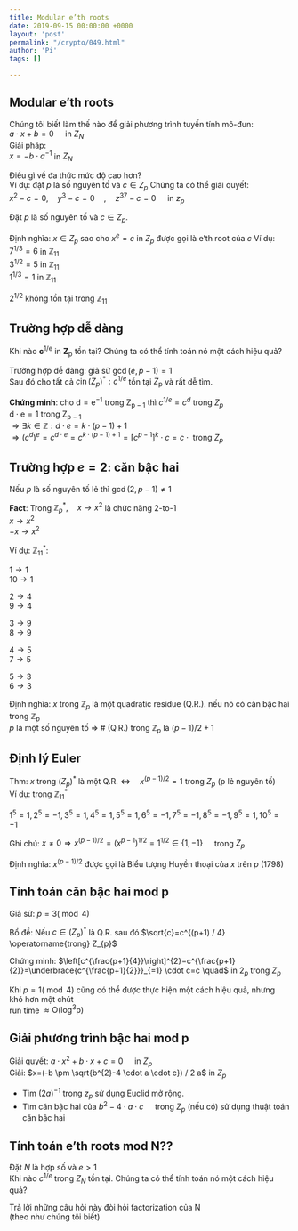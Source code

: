 ```yaml
---
title: Modular e’th roots
date: 2019-09-15 00:00:00 +0000
layout: 'post'
permalink: "/crypto/049.html"
author: 'Pi'
tags: []

---
```


## Modular e’th roots

Chúng tôi biết làm thế nào để giải phương trình tuyến tính mô-đun:<br/>
$a \cdot x+b=0 \quad$ in $Z_{N}$<br/>
Giải pháp:<br/>
$x=-b \cdot a^{-1}$ in $Z_{N}$

Điều gì về đa thức mức độ cao hơn?<br/>
Ví dụ: đặt $p$ là số nguyên tố và $c \in Z_{p}$ Chúng ta có thể giải quyết:<br/>
$x^{2}-c=0, \quad y^{3}-c=0 \quad, \quad z^{37}-c=0 \quad$ in $z_{p}$

Đặt $p$ là số nguyên tố và $c∈Z_p$.

Định nghĩa: $x \in Z_{p}$ sao cho $x^{e}=c$ in $Z_{p}$ được gọi là e’th root của $c$
Ví dụ:<br/>
$7^{1 / 3}=6$ in $\mathbb{Z}_{11}$<br/>
$3^{1 / 2}=5$ in $\mathbb{Z}_{11}$<br/>
$1^{1 / 3}=1$ in $\mathbb{Z}_{11}$<br/>

$2^{1 / 2}$ không tồn tại trong $\mathbb{Z}_{11}$

## Trường hợp dễ dàng

Khi nào $\mathbf{c}^{1 / \mathrm{e}}$ in $\mathbf{Z}_{\mathrm{p}}$ tồn tại? Chúng ta có thể tính toán nó một cách hiệu quả?

Trường hợp dễ dàng: giả sử $\operatorname{gcd}(e, p-1)=1$<br/>
Sau đó cho tất cả $c \operatorname{ in }\left(Z_{p}\right)^{\ast} : c^{1 / e}$ tồn tại $Z_{\mathrm{p}}$ và rất dễ tìm.

<b>Chứng minh</b>: cho $\mathrm{d}=\mathrm{e}^{-1}$ trong $\mathrm{Z}_{\mathrm{p}-1}$ thì $c^{1 / e}=c^{d}$ trong  $Z_p$<br/>
$\mathrm{d} \cdot \mathrm{e}=1$ trong $\mathrm{Z}_{\mathrm{p}-1}$<br/>
$\Rightarrow \exists k \in \mathbb{Z} : d \cdot e=k \cdot(p-1)+1$<br/>
$\Rightarrow\left(c^{d}\right)^{e}=c^{d \cdot e}=c^{k \cdot(p-1)+1} = \left[c^{p-1}\right]^{k} \cdot c=c \cdot \text { trong } Z_p$

## Trường hợp $e = 2$: căn bậc hai

Nếu $p$ là số nguyên tố lẻ thì $\operatorname{gcd}(2, p-1) \neq 1$

<b>Fact</b>: Trong $\mathbb{Z}_{p}^{\ast}, \quad x \rightarrow {x}^{2}$ là chức năng 2-to-1<br/>
$x \rightarrow x^2$<br/>
$-x \rightarrow x^2$<br/>

Ví dụ: $\mathbb{Z}_{11}^{\ast}$:<br/>

$1 \rightarrow 1$<br/>
$10 \rightarrow 1$<br/>

$2 \rightarrow 4$<br/>
$9 \rightarrow 4$<br/>

$3 \rightarrow 9$<br/>
$8 \rightarrow 9$<br/>

$4 \rightarrow 5$<br/>
$7 \rightarrow 5$<br/>

$5 \rightarrow 3$<br/>
$6 \rightarrow 3$<br/>

Định nghĩa: $x$ trong $\mathbb{Z}_{p}$ là một quadratic residue	(Q.R.). nếu nó có căn bậc hai trong $\mathbb{Z}_{p}$<br/>
$p$ là một số nguyên tố $\Rightarrow$ # (Q.R.)  trong $\mathbb{Z}_{p}$ là $(p-1) / 2+1$

## Định lý Euler

Thm: $x$ trong $\left(Z_{p}\right)^{\ast}$ là một Q.R. $\Leftrightarrow \quad x^{(p-1) / 2}=1$ trong $Z_{p}$ (p lẻ nguyên tố)<br/>
Ví dụ: trong  $\mathbb{Z}_{11}^{\ast}$<br/>

$1^{5} = 1, 2^{5} = -1, 3^{5} = 1, 4^{5} = 1, 5^{5} = 1, 6^{5} = -1, 7^{5} = -1, 8^{5} = -1, 9^{5} = 1, 10^{5} = -1$

Ghi chú: $x \neq 0 \Rightarrow x^{(p-1) / 2}=\left(x^{p-1}\right)^{1 / 2}=1^{1 / 2} \in\{1,-1\} \quad$ trong $Z_{p}$

Định nghĩa: $x^{(p-1) / 2}$ được gọi là Biểu tượng Huyền thoại của $x$ trên $p$ (1798)

## Tính toán căn bậc hai mod p

Giả sử: $p=3(\bmod 4)$

Bổ đề: Nếu $c \in\left(Z_{p}\right)^{\ast}$ là Q.R. sau đó $\sqrt{c}=c^{(p+1) / 4} \operatorname{trong} Z_{p}$

Chứng minh: $\left[c^{\frac{p+1}{4}}\right]^{2}=c^{\frac{p+1}{2}}=\underbrace{c^{\frac{p+1}{2}}}_{=1} \cdot c=c \quad$ in $2_{p}$ trong $Z_{p}$

Khi $p=1(\bmod 4)$ cũng có thể được thực hiện một cách hiệu quả, nhưng khó hơn một chút<br/>
run time $\approx \mathrm{O}\left(\log ^{3} \mathrm{p}\right)$

## Giải phương trình bậc hai mod p

Giải quyết: $a \cdot x^{2}+b \cdot x+c=0 \quad$ in $Z_{p}$<br/>
Giải: $x=(-b \pm \sqrt{b^{2}-4 \cdot a \cdot c}) / 2 a$ in $Z_{p}$

- Tim $(2 a)^{-1}$ trong $z_{p}$ sử dụng Euclid mở rộng.
- Tìm căn bậc hai của $b^{2}-4 \cdot a \cdot c \quad$ trong $Z_{p}$ (nếu có) sử dụng thuật toán căn bậc hai

## Tính toán e’th roots mod N??

Đặt $N$ là hợp số và $e>1$<br/>
Khi nào $c^{1 / e}$ trong $Z_{N}$ tồn tại. Chúng ta có thể tính toán nó một cách hiệu quả?<br/>

Trả lời những câu hỏi này đòi hỏi factorization của N<br/>
(theo như chúng tôi biết)
